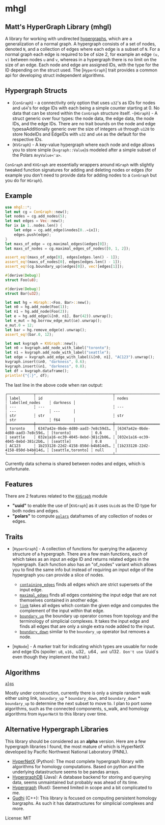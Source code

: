 # mhgl

## Matt's HyperGraph Library (mhgl)

A library for working with undirected [hypergraphs](https://en.wikipedia.org/wiki/Hypergraph), which are a generalization of a normal graph. A hypergraph consists of a set of nodes, denoted `N`, and a collection of edges  where each edge is a subset of `N`. For a normal graph each edge is required to be of size 2, for example an edge `(u, v)` between nodes `u` and `v`, whereas in a hypergraph there is no limit on the size of an edge. Each node and edge are assigned IDs, with the type for the ID depending on the struct used. The [`HyperGraph`] trait provides a common api for developing struct independent algorithms.

## Hypergraph Structs
- (`ConGraph`) - a connectivity only option that uses `u32`'s as IDs for
nodes and `u64`'s for edge IDs with each being a simple counter starting at 0. No data that can be stored within the
`ConGraph` structure itself.
-(`HGraph`) - A struct generic over four types: the node data, the edge data, the node IDs, and the edge IDs. There are no trait bounds on the node and edge typesaAdditionally generic over the size of integers `u8` through `u128`
to store NodeIDs and EdgeIDs with `u32` and `u64` as the default for the respective IDs.
- (`KVGraph`) - A key-value hypergraph where each node and edge allows you
to store simple (`kvgraph::Value`)s modeled after a simple subset of the Polars `AnyValue<'a>`.

`ConGraph` and `KVGraph` are essentially wrappers around `HGraph` with
slightly tweaked function signatures for adding and deleting nodes or edges
(for example
you don't need to provide data for adding nodes to a `ConGraph` but you do
for `HGraph`).

## Example
```rust
use mhgl::*;
let mut cg = ConGraph::new();
let nodes = cg.add_nodes(5);
let mut edges = Vec::new();
for ix in 1..nodes.len() {
    let edge = cg.add_edge(&nodes[0..=ix]);
    edges.push(edge);
}
let maxs_of_edge = cg.maximal_edges(&edges[0]);
let maxs_of_nodes = cg.maximal_edges_of_nodes([0, 1, 2]);

assert_eq!(maxs_of_edge[0], edges[edges.len() - 1]);
assert_eq!(maxs_of_nodes[0], edges[edges.len() - 1]);
assert_eq!(cg.boundary_up(&edges[0]), vec![edges[1]]);

#[derive(Debug)]
struct Foo(u8);

#[derive(Debug)]
struct Bar(u32);

let mut hg = HGraph::<Foo, Bar>::new();
let n0 = hg.add_node(Foo(1));
let n1 = hg.add_node(Foo(2));
let e = hg.add_edge(&[n0, n1], Bar(42)).unwrap();
let e_mut = hg.borrow_edge_mut(&e).unwrap();
e_mut.0 = 12;
let bar = hg.remove_edge(e).unwrap();
assert_eq!(bar.0, 12);

let mut kvgraph = KVGraph::new();
let n0 = kvgraph.add_node_with_label("toronto");
let n1 = kvgraph.add_node_with_label("seattle");
let edge = kvgraph.add_edge_with_label(&[n0, n1], "AC123").unwrap();
kvgraph.insert(&n0, "darkness", 0.6);
kvgraph.insert(&n1, "darkness", 0.8);
let df = kvgraph.dataframe();
println!("{:}", df);
```
The last line in the above code when ran output:
```
┌────────────┬───────────────────────────────────┬───────────────────────────────────┬───────────────────┬──────────┐
│ label      ┆ id                                ┆ nodes                             ┆ labelled_nodes    ┆ darkness │
│ ---        ┆ ---                               ┆ ---                               ┆ ---               ┆ ---      │
│ str        ┆ str                               ┆ str                               ┆ str               ┆ f64      │
╞════════════╪═══════════════════════════════════╪═══════════════════════════════════╪═══════════════════╪══════════╡
│ toronto    ┆ 6347a42e-0bde-4d80-aad3-7e8c59d3… ┆ [6347a42e-0bde-4d80-aad3-7e8c59d… ┆ [toronto]         ┆ 0.6      │
│ seattle    ┆ 032e1a16-ec39-4045-8ebd-381c2b06… ┆ [032e1a16-ec39-4045-8ebd-381c2b0… ┆ [seattle]         ┆ 0.8      │
│ AC123      ┆ 1b233128-22d2-4158-850d-b4b814d5… ┆ [1b233128-22d2-4158-850d-b4b814d… ┆ [seattle,toronto] ┆ null     │
└────────────┴───────────────────────────────────┴───────────────────────────────────┴───────────────────┴──────────┘
```
Currently data schema is shared between nodes and edges, which is
unfortunate.

## Features
There are 2 features related to the [`KVGraph`](`crate::kvgraph`) module
- **"uuid"** to enable the use of [`KVGraph`] as it uses `Uuid`s as the ID
type for both nodes and edges.
- **"polars"** to compute [`polars`](https://www.pola.rs) dataframes of
any collection of nodes or edges.

## Traits
- [`HyperGraph`] - A collection of functions for querying the adjacency
structure of a hypergraph. There are a few main functions, each of which
takes as an input an edge ID and returns related edges in the hypergraph.
Each function also has an "of_nodes" variant which allows you to find the
same info but instead of requiring an input edge of the hypergraph you can
provide a slice of nodes.
    - [`containing_edges`](`HyperGraph::containing_edges`) finds all edges which are strict supersets of the input edge.
    - [`maximal_edges`](`HyperGraph::maximal_edges`) finds all edges containing the input edge that are not themselves contained in another edge.
    - [`link`](`HyperGraph::link`) takes all edges which contain the given edge and computes the complement of the input within that edge.
    - [`boundary_up`](`HyperGraph::boundary_up`) the boundary up operator comes from topology and the terminology of simplicial complexes. It takes the input edge and finds all edges that are only a single extra node added to the input.
    - [`boundary_down`](`HyperGraph::boundary_down`) similar to the `boundary_up` operator but removes a node.

- [`HgNode`] - A marker trait for indicating which types are usuable for
node and edge IDs (spoiler: `u8`, `u16, `u32`, `u64`, and `u132`. Don't use `Uuid`s even though they implement the trait.)

## Algorithms

[`algs`](`crate::algs`)

Mostly under construction, currently there is only a simple random walk either using link,
`boundary_up` * `boundary_down`, and `boundary_down` * `boundary_up` to determine the next subset to move to. I plan to
port some algorithms, such as the connected components, s_walk, and homology algorithms from `HyperNetX` to this library over time.

## Alternative Hypergraph Libraries
This library should be considered as an **alpha** version. Here are a few
hypergraph libraries I found, the most mature of which is HyperNetX
developed by Pacific Northwest National Laboratory (PNNL).
- [HyperNetX](https://pnnl.github.io/HyperNetX/) (Python): The most complete hypergraph library with algorithms
for homology computations. Based on python and the underlying datastructure
seems to be pandas arrays.
- [HypergraphDB](https://hypergraphdb.org/) (Java): A database backend for storing and querying data, seems unmaintained but probably was ahead of its time.
- [Hypergraph](https://crates.io/crates/hypergraph) (Rust): Seemed limited in scope and a bit complicated to me.
- [Gudhi](https://gudhi.inria.fr/index.html) (C++): This library is focused on computing persistent homology bargraphs. As such it has datastructures for simplicial complexes and more.

License: MIT
